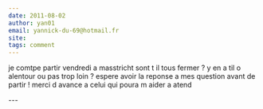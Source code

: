 ```yaml
---
date: 2011-08-02
author: yan01
email: yannick-du-69@hotmail.fr
site: 
tags: comment
---
```


<p>je comtpe partir vendredi a masstricht sont t il tous fermer ? y en a til o alentour ou pas trop loin ? espere avoir la reponse a mes question avant de partir ! merci d avance a celui qui poura m aider a atend </p>
---